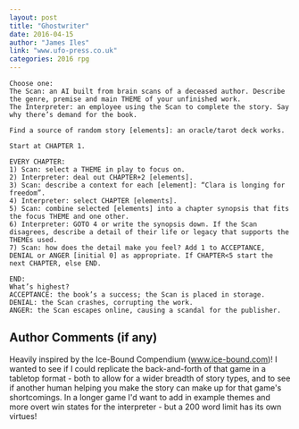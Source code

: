 ```yaml
---
layout: post
title: "Ghostwriter"
date: 2016-04-15
author: "James Iles"
link: "www.ufo-press.co.uk"
categories: 2016 rpg
---
```

```
Choose one:
The Scan: an AI built from brain scans of a deceased author. Describe the genre, premise and main THEME of your unfinished work.
The Interpreter: an employee using the Scan to complete the story. Say why there’s demand for the book.

Find a source of random story [elements]: an oracle/tarot deck works.

Start at CHAPTER 1.

EVERY CHAPTER:
1) Scan: select a THEME in play to focus on.
2) Interpreter: deal out CHAPTER+2 [elements].
3) Scan: describe a context for each [element]: “Clara is longing for freedom”.
4) Interpreter: select CHAPTER [elements].
5) Scan: combine selected [elements] into a chapter synopsis that fits the focus THEME and one other.
6) Interpreter: GOTO 4 or write the synopsis down. If the Scan disagrees, describe a detail of their life or legacy that supports the THEMEs used.
7) Scan: how does the detail make you feel? Add 1 to ACCEPTANCE, DENIAL or ANGER [initial 0] as appropriate. If CHAPTER<5 start the next CHAPTER, else END.

END:
What’s highest?
ACCEPTANCE: the book’s a success; the Scan is placed in storage. 
DENIAL: the Scan crashes, corrupting the work.
ANGER: the Scan escapes online, causing a scandal for the publisher.
```
## Author Comments (if any)

Heavily inspired by the Ice-Bound Compendium (www.ice-bound.com)! I wanted to see if I could replicate the back-and-forth of that game in a tabletop format - both to allow for a wider breadth of story types, and to see if another human helping you make the story can make up for that game's shortcomings. In a longer game I'd want to add in example themes and more overt win states for the interpreter - but a 200 word limit has its own virtues!

